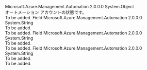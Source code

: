 <Type Name="AutomationAccountState" FullName="Microsoft.Azure.Management.Automation.Models.AutomationAccountState">
  <TypeSignature Language="C#" Value="public static class AutomationAccountState" />
  <TypeSignature Language="ILAsm" Value=".class public auto ansi abstract sealed beforefieldinit AutomationAccountState extends System.Object" />
  <TypeSignature Language="DocId" Value="T:Microsoft.Azure.Management.Automation.Models.AutomationAccountState" />
  <TypeSignature Language="VB.NET" Value="Public Class AutomationAccountState" />
  <TypeSignature Language="F#" Value="type AutomationAccountState = class" />
  <AssemblyInfo>
    <AssemblyName>Microsoft.Azure.Management.Automation</AssemblyName>
    <AssemblyVersion>2.0.0.0</AssemblyVersion>
  </AssemblyInfo>
  <Base>
    <BaseTypeName>System.Object</BaseTypeName>
  </Base>
  <Interfaces />
  <Docs>
    <summary>
            オートメーション アカウントの状態です。
            </summary>
    <remarks>To be added.</remarks>
  </Docs>
  <Members>
    <Member MemberName="Ok">
      <MemberSignature Language="C#" Value="public const string Ok;" />
      <MemberSignature Language="ILAsm" Value=".field public static literal string Ok" />
      <MemberSignature Language="DocId" Value="F:Microsoft.Azure.Management.Automation.Models.AutomationAccountState.Ok" />
      <MemberSignature Language="VB.NET" Value="Public Const Ok As String " />
      <MemberSignature Language="F#" Value="val mutable Ok : string" Usage="Microsoft.Azure.Management.Automation.Models.AutomationAccountState.Ok" />
      <MemberType>Field</MemberType>
      <AssemblyInfo>
        <AssemblyName>Microsoft.Azure.Management.Automation</AssemblyName>
        <AssemblyVersion>2.0.0.0</AssemblyVersion>
      </AssemblyInfo>
      <ReturnValue>
        <ReturnType>System.String</ReturnType>
      </ReturnValue>
      <Docs>
        <summary>To be added.</summary>
        <remarks>To be added.</remarks>
      </Docs>
    </Member>
    <Member MemberName="Suspended">
      <MemberSignature Language="C#" Value="public const string Suspended;" />
      <MemberSignature Language="ILAsm" Value=".field public static literal string Suspended" />
      <MemberSignature Language="DocId" Value="F:Microsoft.Azure.Management.Automation.Models.AutomationAccountState.Suspended" />
      <MemberSignature Language="VB.NET" Value="Public Const Suspended As String " />
      <MemberSignature Language="F#" Value="val mutable Suspended : string" Usage="Microsoft.Azure.Management.Automation.Models.AutomationAccountState.Suspended" />
      <MemberType>Field</MemberType>
      <AssemblyInfo>
        <AssemblyName>Microsoft.Azure.Management.Automation</AssemblyName>
        <AssemblyVersion>2.0.0.0</AssemblyVersion>
      </AssemblyInfo>
      <ReturnValue>
        <ReturnType>System.String</ReturnType>
      </ReturnValue>
      <Docs>
        <summary>To be added.</summary>
        <remarks>To be added.</remarks>
      </Docs>
    </Member>
    <Member MemberName="Unavailable">
      <MemberSignature Language="C#" Value="public const string Unavailable;" />
      <MemberSignature Language="ILAsm" Value=".field public static literal string Unavailable" />
      <MemberSignature Language="DocId" Value="F:Microsoft.Azure.Management.Automation.Models.AutomationAccountState.Unavailable" />
      <MemberSignature Language="VB.NET" Value="Public Const Unavailable As String " />
      <MemberSignature Language="F#" Value="val mutable Unavailable : string" Usage="Microsoft.Azure.Management.Automation.Models.AutomationAccountState.Unavailable" />
      <MemberType>Field</MemberType>
      <AssemblyInfo>
        <AssemblyName>Microsoft.Azure.Management.Automation</AssemblyName>
        <AssemblyVersion>2.0.0.0</AssemblyVersion>
      </AssemblyInfo>
      <ReturnValue>
        <ReturnType>System.String</ReturnType>
      </ReturnValue>
      <Docs>
        <summary>To be added.</summary>
        <remarks>To be added.</remarks>
      </Docs>
    </Member>
  </Members>
</Type>